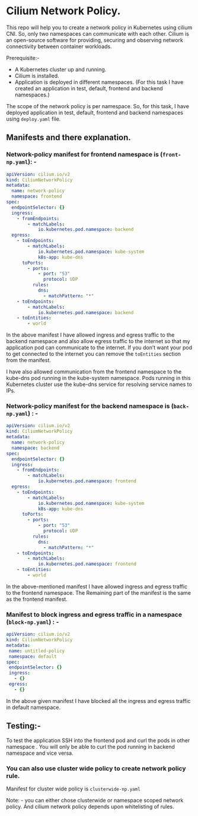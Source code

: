 # Cilium Network Policy.

This repo will help you to create a network policy in Kubernetes using cilium CNI. So, only two namespaces can communicate with each other. Cilium is an open-source software for providing, securing and observing network connectivity between container workloads.

Prerequisite:-
 - A Kubernetes cluster up and running.
 - Cilium is installed.
 - Application is deployed in different namespaces. (For this task I have created an application in test, default, frontend and backend namespaces.)

The scope of the network policy is per namespace. So, for this task, I have deployed application in test, default, frontend and backend namespaces using `deploy.yaml` file.

## Manifests and there explanation.

### Network-policy manifest for frontend namespace is (`front-np.yaml`): -

```yaml
apiVersion: cilium.io/v2
kind: CiliumNetworkPolicy
metadata:
  name: network-policy
  namespace: frontend
spec:
  endpointSelector: {}
  ingress:
    - fromEndpoints:
        - matchLabels:
            io.kubernetes.pod.namespace: backend
  egress:
    - toEndpoints:
        - matchLabels:
            io.kubernetes.pod.namespace: kube-system
            k8s-app: kube-dns
      toPorts:
        - ports:
            - port: "53"
              protocol: UDP
          rules:
            dns:
              - matchPattern: "*"
    - toEndpoints:
        - matchLabels:
            io.kubernetes.pod.namespace: backend
    - toEntities:
        - world
```

In the above manifest I have allowed ingress and egress traffic to the backend namespace and also allow egress traffic to the internet so that my application pod can communicate to the internet. If you don’t want your pod to get connected to the internet you can remove the `toEntities` section from the manifest.

I have also allowed communication from the frontend namespace to the kube-dns pod running in the kube-system namespace. Pods running in this Kubernetes cluster use the kube-dns service for resolving service names to IPs.

### Network-policy manifest for the backend namespace is (`back-np.yaml`) : -

```yaml
apiVersion: cilium.io/v2
kind: CiliumNetworkPolicy
metadata:
  name: network-policy
  namespace: backend
spec:
  endpointSelector: {}
  ingress:
    - fromEndpoints:
        - matchLabels:
            io.kubernetes.pod.namespace: frontend
  egress:
    - toEndpoints:
        - matchLabels:
            io.kubernetes.pod.namespace: kube-system
            k8s-app: kube-dns
      toPorts:
        - ports:
            - port: "53"
              protocol: UDP
          rules:
            dns:
              - matchPattern: "*"
    - toEndpoints:
        - matchLabels:
            io.kubernetes.pod.namespace: frontend
    - toEntities:
        - world
```

In the above-mentioned manifest I have allowed ingress and egress traffic to the frontend namespace. The Remaining part of the manifest is the same as the frontend manifest.

### Manifest to block ingress and egress traffic in a namespace (`block-np.yaml`) : -

```yaml
apiVersion: cilium.io/v2
kind: CiliumNetworkPolicy
metadata:
 name: untitled-policy
 namespace: default
spec:
 endpointSelector: {}
 ingress:
   - {}
 egress:
   - {}
```
In the above given manifest I have blocked all the ingress and egress traffic in default namespace.

## Testing:-

To test the application SSH into the frontend pod and curl the pods in other namespace . You will only be able to curl the pod running in backend namespace and vice versa.

### You can also use cluster wide policy to create network policy rule.
Manifest for cluster wide policy is `clusterwide-np.yaml`

Note: - you can either chose clusterwide or namespace scoped network policy. And cilium network policy depends upon whitelisting of rules.

